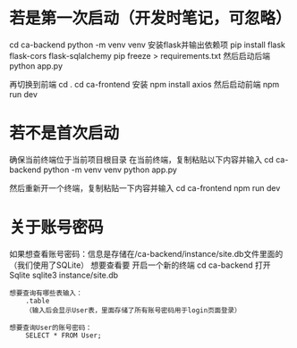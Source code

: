 # 若是第一次启动（开发时笔记，可忽略）
cd ca-backend
python -m venv venv
安装flask并输出依赖项
pip install flask flask-cors flask-sqlalchemy
pip freeze > requirements.txt
然后启动后端
python app.py


再切换到前端
cd .
cd ca-frontend
安装
npm install axios
然后启动前端
npm run dev

# 若不是首次启动
确保当前终端位于当前项目根目录
在当前终端，复制粘贴以下内容并输入
cd ca-backend
python -m venv venv
python app.py

然后重新开一个终端，复制粘贴一下内容并输入
cd ca-frontend
npm run dev


# 关于账号密码
如果想查看账号密码：信息是存储在/ca-backend/instance/site.db文件里面的
（我们使用了SQLite）
想要查看要
开启一个新的终端
cd ca-backend
打开Sqlite
sqlite3 instance/site.db  
	
	想要查询有哪些表输入：
		.table
		（输入后会显示User表，里面存储了所有账号密码用于login页面登录）
	
	想要查询User的账号密码：
		SELECT * FROM User;
